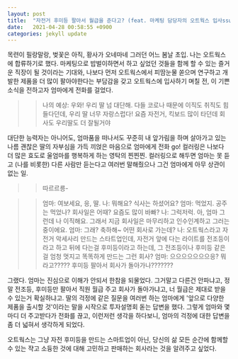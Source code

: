 ```yaml
---
layout: post
title:  "자전거 후미등 팔아서 월급을 준다고? (feat. 마케팅 담당자의 오트웍스 입사ssul)"
date:   2021-04-28 00:58:55 +0900
categories: jekyll update
---
```

목련이 필랑말랑, 벚꽃은 아직, 황사가 오네마네 그러던 어느 봄날 초입. 나는 오트웍스에 합류하기로 했다. 마케팅으로 밥벌이하면서 하고 싶었던 것들을 함께 할 수 있는 즐거운 직장이 될 것이라는 기대와, 나보다 먼저 오트웍스에서 피땀눈물 쏟으며 연구하고 개발한 제품을 더 많이 팔아야한다는 부담감을 갖고 오트웍스에 입사하기 며칠 전, 이 기쁜 소식을 전하고자 엄마에게 전화를 걸었다.

>> 나의 예상: 우와! 우리 딸 넘 대단해. 다들 코로나 때문에 이직도 취직도 힘들다던데, 우리 딸 너무 자랑스럽다! 요즘 자전거, 킥보드 많이 타던데 회사도 우리딸도 더 잘될거야

대단한 능력자는 아니어도, 엄마품을 떠나서도 꾸준히 내 앞가림을 하며 살아가고 있는 나름 괜찮은 딸의 자부심을 가득 끼얹은 마음으로 엄마에게 전화 go! 컬러링은 나보다 더 많은 효도로 울엄마를 행복하게 하는 영탁의 찐찐찐. 컬러링으로 해두면 엄마는 못 듣고 (나를 비롯한) 다른 사람만 듣는다고 여러번 말해줬으나 그건 엄마에게 아무 상관이 없는 일.

>> 따르르릉-

>> 엄마: 여보세요, 응, 딸.
나: 뭐해요? 식사는 하셨어요?
엄마: 먹었지. 공주는 먹었나? 회사일은 어때? 요즘도 많이 바빠?
나: 그럭저럭. 아, 엄마 그런데 나 이직해요. 그래서 지금 회사일은 마무리하고 인수인계하고 그러는 중이에요. 
엄마: 그래? 축하해~ 어떤 회사로 가는데?
나: 오트웍스라고 자전거 악세사리 만드는 스타트업인데, 자전거 앞에 다는 라이트를 전조등이라고 하고 뒤에 다는걸 후미등이라고 하는데, 그 전조등이나 후미등 같은걸 엄청 멋지고 똑똑하게 만드는 그런 회사? 
엄마: 으으으으으으으응? 뭐라고????? 후미등 팔아서 회사가 돌아가나???????

그랬다. 엄마는 진심으로 이해가 안되서 한참을 되물었다. 그거말고 다른건 안파냐고, 정말 전조등, 후미등만 팔아서 직원 월급 주고 회사가 돌아가냐고, 너 월급은 제대로 받을 수 있는거 확실하냐고. 딸의 걱정에 같은 질문을 여러번 하는 엄마에게 '앞으로 다양한 제품을 출시할 것'이라는 말을 시작으로 투자설명회 돋는 답변을 했다. 그렇게 엄마와 몇마디 더 주고받다가 전화를 끊고, 이런저런 생각을 하다보니, 엄마의 걱정에 대한 답변을 좀 더 넓혀서 생각하게 되었다.

오트웍스는 그냥 자전 후미등을 만드는 스마트업이 아닌, 당신의 삶 모든 순간에 함께할 수 있는 쟉고 소듕한 것에 대해 고민하고 판매하는 회사라는 것을 알려주고 싶었다.